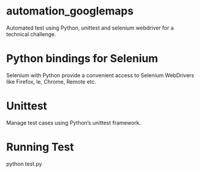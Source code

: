 # automation_googlemaps
Automated test using Python, unittest and selenium webdriver for a technical challenge.

# Python bindings for Selenium
Selenium with Python provide a convenient access to Selenium WebDrivers like Firefox, Ie, Chrome, Remote etc.

# Unittest
Manage test cases using Python’s unittest framework.

# Running Test

python test.py

